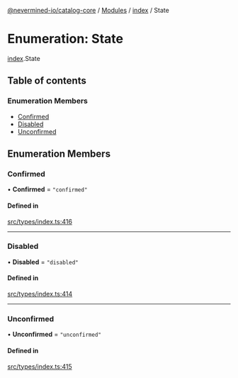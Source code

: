 [@nevermined-io/catalog-core](../README.md) / [Modules](../modules.md) / [index](../modules/index.md) / State

# Enumeration: State

[index](../modules/index.md).State

## Table of contents

### Enumeration Members

- [Confirmed](index.State.md#confirmed)
- [Disabled](index.State.md#disabled)
- [Unconfirmed](index.State.md#unconfirmed)

## Enumeration Members

### Confirmed

• **Confirmed** = ``"confirmed"``

#### Defined in

[src/types/index.ts:416](https://github.com/nevermined-io/components-catalog/blob/5f3fec0/lib/src/types/index.ts#L416)

___

### Disabled

• **Disabled** = ``"disabled"``

#### Defined in

[src/types/index.ts:414](https://github.com/nevermined-io/components-catalog/blob/5f3fec0/lib/src/types/index.ts#L414)

___

### Unconfirmed

• **Unconfirmed** = ``"unconfirmed"``

#### Defined in

[src/types/index.ts:415](https://github.com/nevermined-io/components-catalog/blob/5f3fec0/lib/src/types/index.ts#L415)
